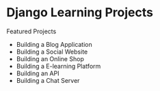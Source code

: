# Django Learning Projects
Featured Projects
-  Building a Blog Application
-  Building a Social Website
-  Building an Online Shop
-  Building a E-learning Platform
-  Building an API
-  Building a Chat Server
